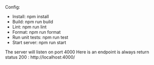 Config: 
- Install: npm install
- Build: npm run build
- Lint: npm run lint
- Format: npm run format
- Run unit tests: npm run test
- Start server: npm run start
  
The server will listen on port 4000
Here is an endpoint is always return status 200 : http://localhost:4000/

